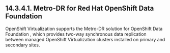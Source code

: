 ## 14.3.4.1. Metro-DR for Red Hat OpenShift Data Foundation

OpenShift Virtualization supports the Metro-DR solution for OpenShift Data Foundation , which provides two-way synchronous data replication between managed OpenShift Virtualization clusters installed on primary and secondary sites.

